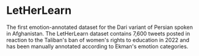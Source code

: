 # LetHerLearn

The first emotion-annotated dataset for the Dari variant of Persian spoken in Afghanistan. The LetHerLearn dataset contains 7,600 tweets posted in reaction to the Taliban's ban of women's rights to education in 2022 and has been manually annotated according to Ekman's emotion categories.
